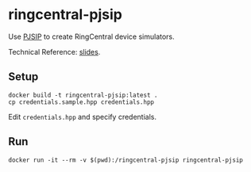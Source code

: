 # ringcentral-pjsip

Use [PJSIP](https://www.pjsip.org/) to create RingCentral device simulators.

Technical Reference: [slides](https://docs.google.com/presentation/d/15KvnbZVB_adSN6xjwlRHh-dsc3HWeVrAkxvBRSLVGPc/edit?usp=sharing).


## Setup

```
docker build -t ringcentral-pjsip:latest .
cp credentials.sample.hpp credentials.hpp
```

Edit `credentials.hpp` and specify credentials.


## Run

```
docker run -it --rm -v $(pwd):/ringcentral-pjsip ringcentral-pjsip
```
